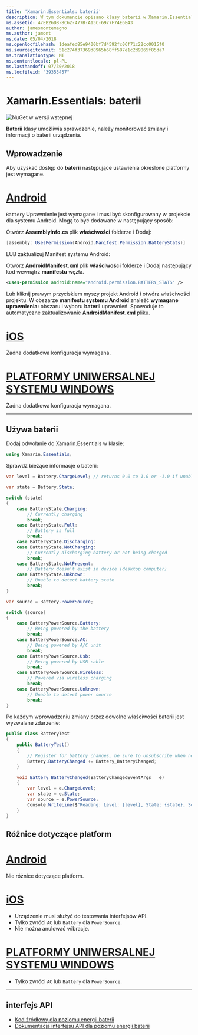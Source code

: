 ```yaml
---
title: 'Xamarin.Essentials: baterii'
description: W tym dokumencie opisano klasy baterii w Xamarin.Essentials, który umożliwia sprawdzenie informacji baterii urządzenia i należy monitorować zmiany.
ms.assetid: 47EB26D8-8C62-477B-A13C-6977F74E6E43
author: jamesmontemagno
ms.author: jamont
ms.date: 05/04/2018
ms.openlocfilehash: 1deafed85e9400bf7d4592fc06f71c22cc0015f0
ms.sourcegitcommit: 51c274f37369d8965b68ff587e1c2d9865f85da7
ms.translationtype: MT
ms.contentlocale: pl-PL
ms.lasthandoff: 07/30/2018
ms.locfileid: "39353457"
---
```

# <a name="xamarinessentials-battery"></a>Xamarin.Essentials: baterii

![NuGet w wersji wstępnej](~/media/shared/pre-release.png)

**Baterii** klasy umożliwia sprawdzenie, należy monitorować zmiany i informacji o baterii urządzenia.

## <a name="getting-started"></a>Wprowadzenie

Aby uzyskać dostęp do **baterii** następujące ustawienia określone platformy jest wymagane.

# <a name="androidtabandroid"></a>[Android](#tab/android)

`Battery` Uprawnienie jest wymagane i musi być skonfigurowany w projekcie dla systemu Android. Mogą to być dodawane w następujący sposób:

Otwórz **AssemblyInfo.cs** plik **właściwości** folderze i Dodaj:

```csharp
[assembly: UsesPermission(Android.Manifest.Permission.BatteryStats)]
```

LUB zaktualizuj Manifest systemu Android:

Otwórz **AndroidManifest.xml** plik **właściwości** folderze i Dodaj następujący kod wewnątrz **manifestu** węzła.

```xml
<uses-permission android:name="android.permission.BATTERY_STATS" />
```

Lub kliknij prawym przyciskiem myszy projekt Android i otwórz właściwości projektu. W obszarze **manifestu systemu Android** znaleźć **wymagane uprawnienia:** obszaru i wyboru **baterii** uprawnień. Spowoduje to automatyczne zaktualizowanie **AndroidManifest.xml** pliku.

# <a name="iostabios"></a>[iOS](#tab/ios)

Żadna dodatkowa konfiguracja wymagana.

# <a name="uwptabuwp"></a>[PLATFORMY UNIWERSALNEJ SYSTEMU WINDOWS](#tab/uwp)

Żadna dodatkowa konfiguracja wymagana.

-----

## <a name="using-battery"></a>Używa baterii

Dodaj odwołanie do Xamarin.Essentials w klasie:

```csharp
using Xamarin.Essentials;
```

Sprawdź bieżące informacje o baterii:

```csharp
var level = Battery.ChargeLevel; // returns 0.0 to 1.0 or -1.0 if unable to determine.

var state = Battery.State;

switch (state)
{
    case BatteryState.Charging:
        // Currently charging
        break;
    case BatteryState.Full:
        // Battery is full
        break;
    case BatteryState.Discharging:
    case BatteryState.NotCharging:
        // Currently discharging battery or not being charged
        break;
    case BatteryState.NotPresent:
        // Battery doesn't exist in device (desktop computer)
    case BatteryState.Unknown:
        // Unable to detect battery state
        break;
}

var source = Battery.PowerSource;

switch (source)
{
    case BatteryPowerSource.Battery:
        // Being powered by the battery
        break;
    case BatteryPowerSource.AC:
        // Being powered by A/C unit
        break;
    case BatteryPowerSource.Usb:
        // Being powered by USB cable
        break;
    case BatteryPowerSource.Wireless:
        // Powered via wireless charging
        break;
    case BatteryPowerSource.Unknown:
        // Unable to detect power source
        break;
}
```

Po każdym wprowadzeniu zmiany przez dowolne właściwości baterii jest wyzwalane zdarzenie:

```csharp
public class BatteryTest
{
    public BatteryTest()
    {
        // Register for battery changes, be sure to unsubscribe when needed
        Battery.BatteryChanged += Battery_BatteryChanged;
    }

    void Battery_BatteryChanged(BatteryChangedEventArgs   e)
    {
        var level = e.ChargeLevel;
        var state = e.State;
        var source = e.PowerSource;
        Console.WriteLine($"Reading: Level: {level}, State: {state}, Source: {source}");
    }
}
```

## <a name="platform-differences"></a>Różnice dotyczące platform

# <a name="androidtabandroid"></a>[Android](#tab/android)

Nie różnice dotyczące platform.

# <a name="iostabios"></a>[iOS](#tab/ios)

* Urządzenie musi służyć do testowania interfejsów API. 
* Tylko zwróci `AC` lub `Battery` dla `PowerSource`.
* Nie można anulować wibracje.

# <a name="uwptabuwp"></a>[PLATFORMY UNIWERSALNEJ SYSTEMU WINDOWS](#tab/uwp)

* Tylko zwróci `AC` lub `Battery` dla `PowerSource`.

-----

## <a name="api"></a>interfejs API

- [Kod źródłowy dla poziomu energii baterii](https://github.com/xamarin/Essentials/tree/master/Xamarin.Essentials/Battery)
- [Dokumentacja interfejsu API dla poziomu energii baterii](xref:Xamarin.Essentials.Battery)
